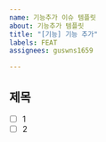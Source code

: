 ```yaml
---
name: 기능추가 이슈 템플릿
about: 기능추가 템플릿
title: "[기능] 기능 추가"
labels: FEAT
assignees: guswns1659

---
```


## 제목 
- [ ] 1
- [ ] 2
